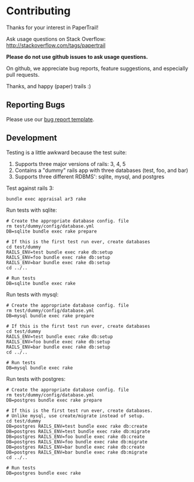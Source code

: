 # Contributing

Thanks for your interest in PaperTrail!

Ask usage questions on Stack Overflow:
http://stackoverflow.com/tags/papertrail

**Please do not use github issues to ask usage questions.**

On github, we appreciate bug reports, feature
suggestions, and especially pull requests.

Thanks, and happy (paper) trails :)

## Reporting Bugs

Please use our [bug report template][1].

## Development

Testing is a little awkward because the test suite:

1. Supports three major versions of rails: 3, 4, 5
1. Contains a "dummy" rails app with three databases (test, foo, and bar)
1. Supports three different RDBMS': sqlite, mysql, and postgres

Test against rails 3:

```
bundle exec appraisal ar3 rake
```

Run tests with sqlite:

```
# Create the appropriate database config. file
rm test/dummy/config/database.yml
DB=sqlite bundle exec rake prepare

# If this is the first test run ever, create databases
cd test/dummy
RAILS_ENV=test bundle exec rake db:setup
RAILS_ENV=foo bundle exec rake db:setup
RAILS_ENV=bar bundle exec rake db:setup
cd ../..

# Run tests
DB=sqlite bundle exec rake
```

Run tests with mysql:

```
# Create the appropriate database config. file
rm test/dummy/config/database.yml
DB=mysql bundle exec rake prepare

# If this is the first test run ever, create databases
cd test/dummy
RAILS_ENV=test bundle exec rake db:setup
RAILS_ENV=foo bundle exec rake db:setup
RAILS_ENV=bar bundle exec rake db:setup
cd ../..

# Run tests
DB=mysql bundle exec rake
```

Run tests with postgres:

```
# Create the appropriate database config. file
rm test/dummy/config/database.yml
DB=postgres bundle exec rake prepare

# If this is the first test run ever, create databases.
# Unlike mysql, use create/migrate instead of setup.
cd test/dummy
DB=postgres RAILS_ENV=test bundle exec rake db:create
DB=postgres RAILS_ENV=test bundle exec rake db:migrate
DB=postgres RAILS_ENV=foo bundle exec rake db:create
DB=postgres RAILS_ENV=foo bundle exec rake db:migrate
DB=postgres RAILS_ENV=bar bundle exec rake db:create
DB=postgres RAILS_ENV=bar bundle exec rake db:migrate
cd ../..

# Run tests
DB=postgres bundle exec rake
```

[1]: https://github.com/airblade/paper_trail/blob/master/doc/bug_report_template.rb
